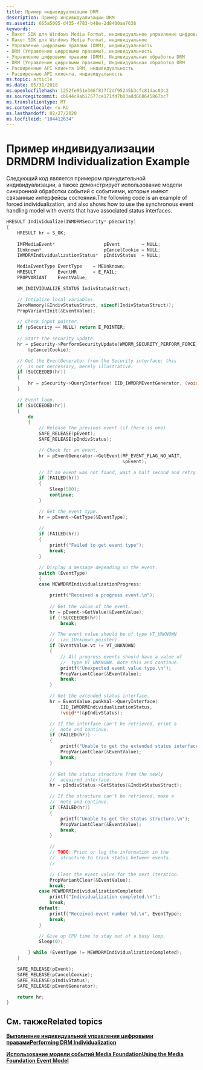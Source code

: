 ```yaml
---
title: Пример индивидуализации DRM
description: Пример индивидуализации DRM
ms.assetid: 665a5005-d435-4783-b48e-2d8400aa7638
keywords:
- Пакет SDK для Windows Media Format, индивидуальное управление цифровыми правами DRM
- Пакет SDK для Windows Media Format, индивидуальное
- Управление цифровыми правами (DRM), индивидуальность
- DRM (Управление цифровыми правами), индивидуальность
- Управление цифровыми правами (DRM), Индивидуальная обработка DRM
- DRM (Управление цифровыми правами), Индивидуальная обработка DRM
- Расширенные API клиента DRM, индивидуальность
- Расширенные API клиента, индивидуальность
ms.topic: article
ms.date: 05/31/2018
ms.openlocfilehash: 1252fe951e306f837f2df95245b3cfc81dac03c2
ms.sourcegitcommit: cb844c9ab17577ce171fd7b03add668645867bc7
ms.translationtype: MT
ms.contentlocale: ru-RU
ms.lasthandoff: 02/27/2020
ms.locfileid: "104412634"
---
```

# <a name="drm-individualization-example"></a><span data-ttu-id="2442b-111">Пример индивидуализации DRM</span><span class="sxs-lookup"><span data-stu-id="2442b-111">DRM Individualization Example</span></span>

<span data-ttu-id="2442b-112">Следующий код является примером принудительной индивидуализации, а также демонстрирует использование модели синхронной обработки событий с событиями, которые имеют связанные интерфейсы состояния.</span><span class="sxs-lookup"><span data-stu-id="2442b-112">The following code is an example of forced individualization, and also shows how to use the synchronous event handling model with events that have associated status interfaces.</span></span>


```C++
HRESULT Individualize(IWMDRMSecurity* pSecurity)
{
    HRESULT hr = S_OK;
    
    IMFMediaEvent*                  pEvent        = NULL;
    IUnknown*                       pCancelCookie = NULL;
    IWMDRMIndividualizationStatus*  pIndivStatus  = NULL;   

    MediaEventType EventType    = MEUnknown;
    HRESULT        EventHR      = E_FAIL;
    PROPVARIANT    EventValue;

    WM_INDIVIDUALIZE_STATUS IndivStatusStruct;

    // Intialize local variables.
    ZeroMemory(&IndivStatusStruct, sizeof(IndivStatusStruct));
    PropVariantInit(&EventValue);

    // Check input pointer.
    if (pSecurity == NULL) return E_POINTER;
    
    // Start the security update.
    hr = pSecurity->PerformSecurityUpdate(WMDRM_SECURITY_PERFORM_FORCE_INDIV,
        &pCancelCookie);

    // Get the EventGenerator from the Security interface; this 
    //  is not neccessary, merely illustrative. 
    if (SUCCEEDED(hr))
    {
        hr = pSecurity->QueryInterface( IID_IWMDRMEventGenerator, (void**)&pEventGenerator);
    }

    // Event loop.
    if (SUCCEEDED(hr))
    { 
        do
        {
            // Release the previous event (if there is one).
            SAFE_RELEASE(pEvent);
            SAFE_RELEASE(pIndivStatus);

            // Check for an event.
            hr = pEventGenerator->GetEvent(MF_EVENT_FLAG_NO_WAIT,
                                           &pEvent);

            // If an event was not found, wait a half second and retry.
            if (FAILED(hr))
            {
                Sleep(500);
                continue;
            }

            // Get the event type.
            hr = pEvent->GetType(&EventType);
            
            // 
            if (FAILED(hr))
            {
                printf("Failed to get event type");
                break;
            }

            // Display a message depending on the event.
            switch (EventType)
            {
            case MEWMDRMIndividualizationProgress:

                printf("Received a progress event.\n");
                
                // Get the value of the event.
                hr = pEvent->GetValue(&EventValue);
                if (!SUCCEEDED(hr))
                    break;

                // The event value should be of type VT_UNKNOWN
                //  (an IUnknown pointer).
                if (EventValue.vt != VT_UNKNOWN)
                {
                    // All progress events should have a value of 
                    //  type VT_UNKNOWN. Note this and continue.
                    printf("Unexpected event value type.\n");
                    PropVariantClear(&EventValue);
                    break;
                }

                // Get the extended status interface.
                hr = EventValue.punkVal->QueryInterface(
                    IID_IWMDRMIndividualizationStatus, 
                    (void**)&pIndivStatus);

                // If the interface can't be retrieved, print a
                //  note and continue.
                if (FAILED(hr))
                {
                    printf("Unable to get the extended status interface.\n");
                    PropVariantClear(&EventValue);
                    break;
                }

                // Get the status structure from the newly
                //  acquired interface.
                hr = pIndivStatus->GetStatus(&IndivStatusStruct);

                // If the structure can't be retrieved, make a
                //  note and continue.
                if (FAILED(hr))
                {
                    printf("Unable to get the status structure.\n");
                    PropVariantClear(&EventValue);
                    break;
                }

                //
                // TODO: Print or log the information in the
                //  structure to track status between events.
                //

                // Clear the event value for the next iteration.
                PropVariantClear(&EventValue);
                break;
            case MEWMDRMIndividualizationCompleted:
                printf("Individualization completed.\n");
                break;
            default:
                printf("Received event number %d.\n", EventType);
                break;
            }

            // Give up CPU time to stay out of a busy loop.
            Sleep(0);

        } while (EventType != MEWMDRMIndividualizationCompleted); 
    }

    SAFE_RELEASE(pEvent);
    SAFE_RELEASE(pCancelCookie);
    SAFE_RELEASE(pIndivStatus);
    SAFE_RELEASE(pEventGenerator);

    return hr;
}
```



## <a name="related-topics"></a><span data-ttu-id="2442b-113">См. также</span><span class="sxs-lookup"><span data-stu-id="2442b-113">Related topics</span></span>

<dl> <dt>

[<span data-ttu-id="2442b-114">**Выполнение индивидуальной управления цифровыми правами**</span><span class="sxs-lookup"><span data-stu-id="2442b-114">**Performing DRM Individualization**</span></span>](performing-drm-individualization.md)
</dt> <dt>

[<span data-ttu-id="2442b-115">**Использование модели событий Media Foundation**</span><span class="sxs-lookup"><span data-stu-id="2442b-115">**Using the Media Foundation Event Model**</span></span>](using-the-media-foundation-model.md)
</dt> </dl>

 

 




